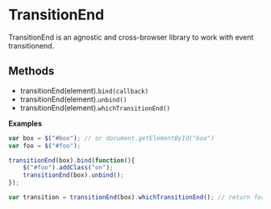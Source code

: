 # TransitionEnd
TransitionEnd is an agnostic and cross-browser library to work with event transitionend.

## Methods
* transitionEnd(element).<code>bind(callback)</code>
* transitionEnd(element).<code>unbind()</code>
* transitionEnd(element).<code>whichTransitionEnd()</code>

**Examples**
```js
var box = $("#box"); // or document.getElementById("box")
var foo = $("#foo");

transitionEnd(box).bind(function(){
	$("#foo").addClass("on");
	transitionEnd(box).unbind();
});

var transition = transitionEnd(box).whichTransitionEnd(); // return for example "webkitTransitionEnd"
```
